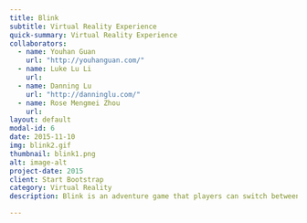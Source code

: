 ```yaml
---
title: Blink
subtitle: Virtual Reality Experience
quick-summary: Virtual Reality Experience
collaborators:
  - name: Youhan Guan
    url: "http://youhanguan.com/"
  - name: Luke Lu Li
    url:
  - name: Danning Lu
    url: "http://danninglu.com/"
  - name: Rose Mengmei Zhou
    url:
layout: default
modal-id: 6
date: 2015-11-10
img: blink2.gif
thumbnail: blink1.png
alt: image-alt
project-date: 2015
client: Start Bootstrap
category: Virtual Reality
description: Blink is an adventure game that players can switch between virtual and augmented reality by using the quick switch function of Leap Motion. Unlike some of other games, where players can only be in either virtual or augmented reality, Blink allows players to switch back and forth between the virtual world and the environment they are currently in. Blink is greatly inspired by the Doctor Who episode Blink and Inception. It brings a new experience to players by combining the two realities with a theme of dream.

---
```

